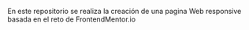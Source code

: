 En este repositorio se realiza la creación de una pagina Web responsive basada en el reto de
FrontendMentor.io
